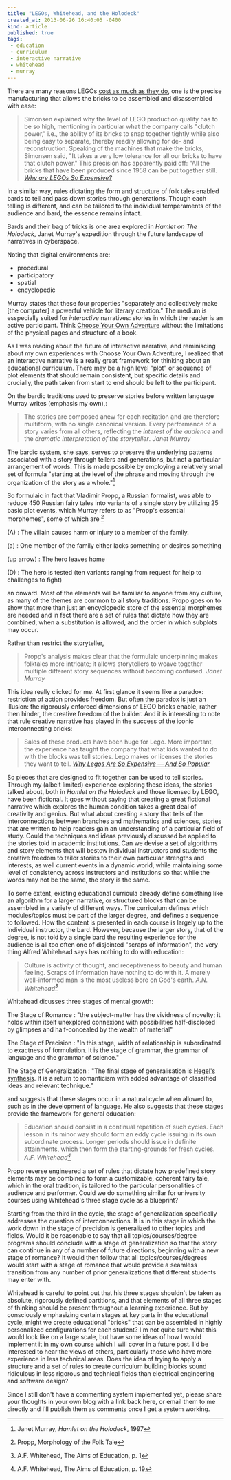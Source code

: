 ```yaml
---
title: "LEGOs, Whitehead, and the Holodeck"
created_at: 2013-06-26 16:40:05 -0400
kind: article
published: true
tags:
 - education
 - curriculum
 - interactive narrative
 - whitehead
 - murray
---
```


There are many reasons LEGOs
[cost as much as they do](http://www.dailyfinance.com/2011/08/24/why-are-legos-so-expensive/),
one is the precise manufacturing that allows the bricks to be
assembled and disassembled with ease:

> Simonsen explained why the level of LEGO production quality has to
> be so high, mentioning in particular what the company calls "clutch
> power," i.e., the ability of its bricks to snap together tightly
> while also being easy to separate, thereby readily allowing for de-
> and reconstruction. Speaking of the machines that make the bricks,
> Simonsen said, "It takes a very low tolerance for all our bricks to
> have that clutch power." This precision has apparently paid off:
> "All the bricks that have been produced since 1958 can be put
> together
> still. <cite>[Why are LEGOs So Expensive?](http://www.dailyfinance.com/2011/08/24/why-are-legos-so-expensive/)</cite>

In a similar way, rules dictating the form and structure of folk tales
enabled bards to tell and pass down stories through
generations. Though each telling is different, and can be
tailored to the individual temperaments of the audience and bard, the
essence remains intact.

Bards and their bag of tricks is one area explored in _Hamlet on The Holodeck_, Janet
Murray's expedition through the future landscape of narratives in
cyberspace.

Noting that digital environments are:

- procedural
- participatory
- spatial
- encyclopedic

Murray states that these four properties "separately and collectively
make [the computer] a powerful vehicle for literary creation." The
medium is esspecially suited for _interactive_ narratives: stories in
which the reader is an active participant. Think
[Choose Your Own Adventure](http://en.wikipedia.org/wiki/Choose_Your_Own_Adventure)
without the limitations of the physical pages and structure of a book.

As I was reading about the future of interactive narrative, and
reminiscing about my own experiences with Choose Your Own Adventure, I
realized that an interactive narrative is a really great framework for
thinking about an educational curriculum. There may be a high level
"plot" or sequence of plot elements that should remain consistent, but
specific details and crucially, the path taken from start to end
should be left to the participant.

<!-- more -->

On the bardic traditions used to preserve stories before written
language Murray writes (emphasis my own),:

> The stories are composed anew for each recitation and are therefore
> multiform, with no single canonical version. Every performance of a
> story varies from all others, reflecting the *interest of the
> audience* and the *dramatic interpretation of the
> storyteller*. <cite>Janet Murray</cite>

The bardic system, she says, serves to preserve the underlying
patterns associated with a story through tellers and generations, but
not a particular arrangement of words. This is made possible by
employing a relatively small set of formula "starting at the level of
the phrase and moving through the organization of the story as a
whole."[^murray]

[^murray]: Janet Murray, _Hamlet on the Holodeck_, 1997

So formulaic in fact that Vladimir Propp, a Russian formalist, was
able to reduce 450 Russian fairy tales into variants of a single story
by utilizing 25 basic plot events, which Murray refers to as "Propp's
essential morphemes", some of which are [^propp]

[^propp]: Propp, Morphology of the Folk Tale

(A)
: The villain causes harm or injury to a member of the family.

(a)
: One member of the family either lacks something or desires something

(up arrow)
: The hero leaves home

(D)
: The hero is tested (ten variants ranging from request for help to challenges to fight)

an onward. Most of the elements will be familiar to anyone from any
culture, as many of the themes are common to all story
traditions. Propp goes on to show that more than just an encyclopedic
store of the essential morphemes are needed and in fact there are a
set of rules that dictate how they are combined, when a substitution
is allowed, and the order in which subplots may occur.

Rather than restrict the storyteller,

> Propp's analysis makes clear that the formulaic underpinning makes
> folktales more intricate; it allows storytellers to weave together
> multiple different story sequences without becoming
> confused. <cite>Janet Murray</cite>

This idea really clicked for me. At first glance it seems like a
paradox: restriction of action provides freedom. But often the paradox
is just an illusion: the rigorously enforced dimensions of LEGO bricks
enable, rather then hinder, the creative freedom of the builder.  And it is interesting to note that rule creative narrative has played in the success of the iconic interconnecting bricks:

> Sales of these products have been huge for Lego. More important, the
> experience has taught the company that what kids wanted to do with
> the blocks was tell stories. Lego makes or licenses the stories they
> want to tell. <cite>[Why Legos Are So Expensive — And So Popular](http://www.npr.org/blogs/money/2012/12/13/167055503/why-legos-are-so-expensive-and-so-popular)</cite>

So pieces that are designed to fit together can be used to tell
stories. Through my (albeit limited) experience exploring these ideas,
the stories talked about, both in _Hamlet on the Holodeck_ and those
licensed by LEGO, have been fictional. It goes without saying that
creating a great fictional narrative which explores the human
condition takes a great deal of creativity and genius. But what about
creating a story that tells of the interconnections between branches
and mathematics and sciences, stories that are written to help readers
gain an understanding of a particular field of study. Could the
techniques and ideas previously discussed be applied to the stories
told in academic institutions. Can we devise a set of algorithms and
story elements that will bestow individual instructors and students
the creative freedom to tailor stories to their own particular
strengths and interests, as well current events in a dynamic world,
while maintaining some level of consistency across instructors and
institutions so that while the words may not be the same, the story is
the same.

To some extent, existing educational curricula already define
something like an algorithm for a larger narrative, or structured
blocks that can be assembled in a variety of different ways. The
curriculum defines which modules/topics must be part of the larger
degree, and defines a sequence to followed. How the content is
presented in each course is largely up to the individual instructor,
the bard. However, because the larger story, that of the degree, is
not told by a single bard the resulting experience for the audience is
all too often one of disjointed "scraps of information", the very
thing Alfred Whitehead says has nothing to do with education:

> Culture is activity of thought, and receptiveness to beauty and
> human feeling. Scraps of information have nothing to do with it. A
> merely well-informed man is the most useless bore on God's
> earth. <cite>A.N. Whitehead[^aims_of_education1]</cite>

Whitehead dicusses three stages of mental growth:

The Stage of Romance
: "the subject-matter has the vividness of novelty; it holds within
itself unexplored connexions with possibilities half-disclosed by
glimpses and half-concealed by the wealth of material"

The Stage of Precision
: "In this stage, width of relationship is subordinated to exactness of formulation. It is the stage of grammar, the grammar of language and the grammar of science."

The Stage of Generalization 
: "The final stage of generalisation is [Hegel's synthesis](http://en.wikipedia.org/wiki/Thesis,_antithesis,_synthesis). It is a return to romanticism with added advantage of classified ideas and relevant technique."

and suggests that these stages occur in a natural cycle when allowed
to, such as in the development of language. He also suggests that
these stages provide the framework for general education:

> Education should consist in a continual repetition of such
> cycles. Each lesson in its minor way should form an eddy cycle
> issuing in its own subordinate process. Longer periods should issue
> in definite attainments, which then form the starting-grounds for
> fresh cycles. <cite>A.F. Whitehead[^aims_of_education2]</cite>

[^aims_of_education1]: A.F. Whitehead, The Aims of Education, p. 1
[^aims_of_education2]: A.F. Whitehead, The Aims of Education, p. 19

Propp reverse engineered a set of rules that dictate how predefined
story elements may be combined to form a customizable, coherent fairy
tale, which in the oral tradition, is tailored to the particular
personalities of audience and performer. Could we do something similar
for university courses using Whitehead's three stage cycle as a
blueprint?

Starting from the third in the cycle, the stage of generalization
specifically addresses the question of interconnections. It is in this
stage in which the work down in the stage of precision is generalized
to other topics and fields. Would it be reasonable to say that all
topics/courses/degree programs should conclude with a stage of
generalization so that the story can continue in any of a number of
future directions, beginning with a new stage of romance? It would
then follow that all topics/courses/degrees would start with a stage
of romance that would provide a seamless transition from any number of
prior generalizations that different students may enter with.

Whitehead is careful to point out that his three stages shouldn't be
taken as absolute, rigorously defined partitions, and that elements of
all three stages of thinking should be present throughout a learning
experience. But by consciously emphasizing certain stages at key parts
in the educational cycle, might we create educational "bricks" that
can be assembled in highly personalized configurations for each
student? I'm not quite sure what this would look like on a large
scale, but have some ideas of how I would implement it in my own
course which I will cover in a future post. I'd be interested to hear
the views of others, particularly those who have more experience in
less technical areas.  Does the idea of trying to apply a structure
and a set of rules to create curriculum building blocks sound
ridiculous in less rigorous and technical fields than electrical
engineering and software design?

Since I still don't have a commenting system implemented yet, please
share your thoughts in your own blog with a link back here, or email
them to me directly and I'll publish them as comments once I get a
system working.
